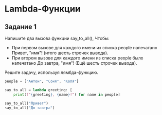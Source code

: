 # Lambda-Функции

## Задание 1

Напишите два вызова функции say_to_all(), Чтобы:
- При первом вызове для каждого имени из списка people напечатано Привет, "имя"! (итого шесть строчек вывода).
- При втором вызове для каждого имени из списка people было напечатано До завтра, "имя"! (Ещё шесть строчек вывода).

Решите задачу, используя лямбда-функцию.

```PYTHON
people = ["Антон", "Соня", "Коля"]

say_to_all = lambda greeting: [
    print(f"{greeting}, {name}!") for name in people]

say_to_all("Привет")
say_to_all("До завтра")
```

